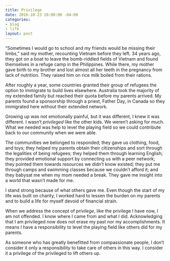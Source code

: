 ```yaml
---
title: Privilege
date: 2016-10-23 20:00:00 -04:00
categories:
- blog
- life
layout: post
---
```


“Sometimes I would go to school and my friends would be missing their limbs,” said my mother, recounting Vietnam before they left. 34 years ago, they got on a boat to leave the bomb-riddled fields of Vietnam and found themselves in a refuge camp in the Philippines. While there, my mother gave birth to my brother and lost almost all her teeth in the pregnancy from lack of nutrition. They raised him on rice milk boiled from their rations.

After roughly a year, some countries granted their group of refugees the option to immigrate to build lives elsewhere. Australia took the majority of my extended family but reached their quota before my parents arrived. My parents found a sponsorship through a priest, Father Day, in Canada so they immigrated here without their extended network.

Growing up was not emotionally painful, but it was different, I knew it was different. I wasn’t *privileged* like the other kids. We weren’t asking for much. What we needed was help to level the playing field so we could contribute back to our community when we were able.

The communities we belonged to responded; they gave us clothing, food, and toys; they helped my parents obtain their citizenships and sort through the legalities of being refugees; they helped them through learning English; they provided emotional support by connecting us with a peer network; they pointed them towards resources we didn’t know existed; they put me through camps and swimming classes because we couldn’t afford it; and they babysat me when my mom needed a break. They gave me insight into a world that wasn’t made for me.

I stand strong because of what others gave me. Even though the start of my life was built on charity, I worked hard to lessen the burden on my parents and to build a life for myself devoid of financial strain. 

When we address the concept of *privilege*, like the privilege I have now, I am not offended. I know where I came from and what I did. Acknowledging that I am privileged now does not erase my past nor my accomplishments. It means I have a responsibility to level the playing field like others did for my parents.

As someone who has greatly benefitted from compassionate people, I don’t consider it only a responsibility to take care of others in this way. I consider it a  privilege of the privileged to lift others up.